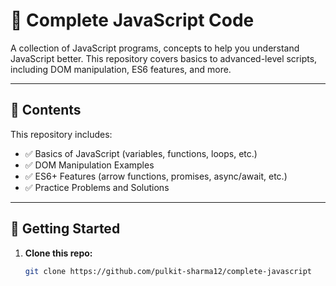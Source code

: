 # 📂 Complete JavaScript Code

A collection of JavaScript programs, concepts to help you understand JavaScript better. This repository covers basics to advanced-level scripts, including DOM manipulation, ES6 features, and more.

---

## 📑 Contents

This repository includes:

- ✅ Basics of JavaScript (variables, functions, loops, etc.)
- ✅ DOM Manipulation Examples
- ✅ ES6+ Features (arrow functions, promises, async/await, etc.)
- ✅ Practice Problems and Solutions

---

## 🚀 Getting Started

1. **Clone this repo:**
   ```bash
   git clone https://github.com/pulkit-sharma12/complete-javascript
